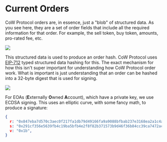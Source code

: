 # Current Orders

CoW Protocol orders are, in essence, just a "blob" of structured data. As you see here, they are a set of order fields that include all the required information for that order. For example, the sell token, buy token, amounts, pro-rated fee, etc.

![](https://lh6.googleusercontent.com/rV4NmKo8smr0lp4LGFiHXGC-KI09za3IC4TSfOT9l6CwYw9WEsq4tYXjKOt9K-5hA1W5h-s1dRZU-av84Lq-G47_af3fO6erG6VqMlnloo20vjzdB09ZjPaLAqpjBpIrKJfV6_hX6v5OX8zOy56rVeFwLx-pGvU2NvsEPJfLg9kieLb09jG-lxD9X2pC)

This structured data is used to produce an order hash. CoW Protocol uses [EIP-712](https://eips.ethereum.org/EIPS/eip-712) typed structured data hashing for this. The exact mechanism for how this isn't super important for understanding how CoW Protocol order work. What is important is just understanding that an order can be hashed into a 32-byte digest that is used for signing.

![](https://lh4.googleusercontent.com/3mpFJvQVv1vvZcVYfjhXffyF5FousA81mouUKQxRWNN2MuWKSH5nHgNu8r9Z-plr9uehTug3zpjZhWKakS0s8Nz8IxNL6PGHMBpp7SXy4lcMi3W2a5HBc3k3YVBdQuUbSnHVXfqMnbJjreytPWZB2nszTA99kCEzOEIH3ytwTDXNQT4C_evwXgQAyyOF)

For EOAs (**E**xternally **O**wned **A**ccount), which have a private key, we use ECDSA signing. This uses an elliptic curve, with some fancy math, to produce a signature:

```json
{
  r: "0x847eba7d570c3aec0f217fa1db79d49166fa9a9088bfbab237e3168ea2a1c4a4",
  s: "0x291cf356e5639fb4c19ba5bfb4e2f8f82b371573b9d46f36b84cc39ca7472ac4",
  v: "0x1b",
}
```
